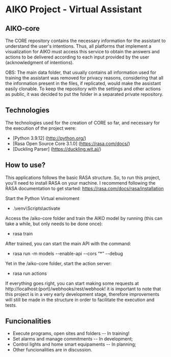 # AIKO Project - Virtual Assistant

## AIKO-core
  
   The CORE repository contains the necessary information for the assistant to understand the user's intentions.
   Thus, all platforms that implement a visualization for AIKO must access this service to obtain the answers and actions to be delivered according to each input provided by the user (acknowledgment of intentions).
   
   OBS: The main data folder, that usually contains all information used for training the assistant was removed for privacy reasons, considering that all the information present in the files, if replicated, would make the assistant easily clonable. To keep the repository with the settings and other actions as public, it was decided to put the folder in a separated private repository.
  
## Technologies
  
   The technologies used for the creation of CORE so far, and necessary for the execution of the project were:
  
   * [Python 3.9.12] (http://python.org/)
   * [Rasa Open Source Core 3.1.0] (https://rasa.com/docs/)
   * [Duckling Parser] (https://duckling.wit.ai/)
  
  ## How to use?
 
   This applications follows the basic RASA structure. So, to run this project, you'll need to install RASA on your machine. I recommend following the RASA documentation to get started: https://rasa.com/docs/rasa/installation
   
   Start the Python Virtual enviroment
   * .\venv\Scripts\activate
   
   Access the /aiko-core folder and train the AIKO model by running (this can take a while, but only needs to be done once):
   * rasa train
   
   After trained, you can start the main API with the command:
   * rasa run -m models --enable-api --cors “*” --debug
   
   Yet in the /aiko-core folder, start the action server:
   * rasa run actions

  If everything goes right, you can start making some requests at http://localhost:(port)/webhooks/rest/webhook! 
  it is important to note that this project is in a very early development stage, therefore improvements will still be made in the structure in order to facilitate the execution and tests.

## Funcionalities
   * Execute programs, open sites and folders -- In training!
   * Set alarms and manage commitments -- In development;
   * Control lights and home smart equipaments -- In planning; 
   * Other funcionalities are in discussion.
